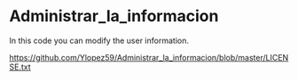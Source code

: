 # Administrar_la_informacion

In this code you can modify the user information.

https://github.com/Ylopez59/Administrar_la_informacion/blob/master/LICENSE.txt
